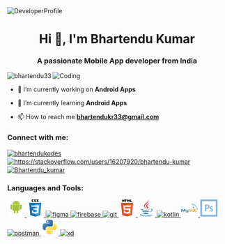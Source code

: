 <img alt="DeveloperProfile" width="2000" height="200" src="https://www.linkedin.com/in/bhartendukodes/overlay/background-image">
<h1 align="center">Hi 👋, I'm Bhartendu Kumar</h1>
<h3 align="center">A passionate Mobile App developer from India</h3>
<img align="right" alt="Coding" width="400" src="https://i.pinimg.com/originals/b7/93/ae/b793aebd01b9271b999d03dfaf76be21.gif" >
<p align="left"> <img
        src="https://komarev.com/ghpvc/?username=bhartendu33&label=Profile%20views&color=0e75b6&style=flat"
        alt="bhartendu33" /> </p>

- 🔭 I’m currently working on **Android Apps**

- 🌱 I’m currently learning **Android Apps**

- 📫 How to reach me **bhartendukr33@gmail.com**

<h3 align="left">Connect with me:</h3>
<p align="left">
    <a href="https://linkedin.com/in/bhartendukodes" target="blank"><img align="center"
            src="https://raw.githubusercontent.com/rahuldkjain/github-profile-readme-generator/master/src/images/icons/Social/linked-in-alt.svg"
            alt="bhartendukodes" height="30" width="40" /></a>
    <a href="https://stackoverflow.com/users/https://stackoverflow.com/users/16207920/bhartendu-kumar"
        target="blank"><img align="center"
            src="https://raw.githubusercontent.com/rahuldkjain/github-profile-readme-generator/master/src/images/icons/Social/stack-overflow.svg"
            alt="https://stackoverflow.com/users/16207920/bhartendu-kumar" height="30" width="40" /></a>
    <a href="https://www.instagram.com/android__dev_/" target="blank"><img align="center"
            src="https://raw.githubusercontent.com/rahuldkjain/github-profile-readme-generator/master/src/images/icons/Social/instagram.svg"
            alt="Bhartendu_kumar" height="30" width="40" /></a>
</p>

<h3 align="left">Languages and Tools:</h3>
<p align="left"> 
    <a href="https://developer.android.com" target="_blank" rel="noreferrer"> <img
            src="https://raw.githubusercontent.com/devicons/devicon/master/icons/android/android-original-wordmark.svg"
            alt="android" width="40" height="40" /> </a> <a href="https://www.w3schools.com/css/" target="_blank"
        rel="noreferrer"> <img
            src="https://raw.githubusercontent.com/devicons/devicon/master/icons/css3/css3-original-wordmark.svg"
            alt="css3" width="40" height="40" /> </a> <a href="https://www.figma.com/" target="_blank" rel="noreferrer">
        <img src="https://www.vectorlogo.zone/logos/figma/figma-icon.svg" alt="figma" width="40" height="40" /> </a> <a
        href="https://firebase.google.com/" target="_blank" rel="noreferrer"> <img
            src="https://www.vectorlogo.zone/logos/firebase/firebase-icon.svg" alt="firebase" width="40" height="40" />
    </a> <a href="https://git-scm.com/" target="_blank" rel="noreferrer"> <img
            src="https://www.vectorlogo.zone/logos/git-scm/git-scm-icon.svg" alt="git" width="40" height="40" /> </a> <a
        href="https://www.w3.org/html/" target="_blank" rel="noreferrer"> <img
            src="https://raw.githubusercontent.com/devicons/devicon/master/icons/html5/html5-original-wordmark.svg"
            alt="html5" width="40" height="40" /> </a> <a href="https://www.java.com" target="_blank" rel="noreferrer">
        <img src="https://raw.githubusercontent.com/devicons/devicon/master/icons/java/java-original.svg" alt="java"
            width="40" height="40" /> </a> <a href="https://kotlinlang.org" target="_blank" rel="noreferrer"> <img
            src="https://www.vectorlogo.zone/logos/kotlinlang/kotlinlang-icon.svg" alt="kotlin" width="40"
            height="40" /> </a> <a href="https://www.mysql.com/" target="_blank" rel="noreferrer"> <img
            src="https://raw.githubusercontent.com/devicons/devicon/master/icons/mysql/mysql-original-wordmark.svg"
            alt="mysql" width="40" height="40" /> </a> <a href="https://www.photoshop.com/en" target="_blank"
        rel="noreferrer"> <img
            src="https://raw.githubusercontent.com/devicons/devicon/master/icons/photoshop/photoshop-line.svg"
            alt="photoshop" width="40" height="40" /> </a> <a href="https://postman.com" target="_blank"
        rel="noreferrer"> <img src="https://www.vectorlogo.zone/logos/getpostman/getpostman-icon.svg" alt="postman"
            width="40" height="40" /> </a> <a href="https://www.python.org" target="_blank" rel="noreferrer"> <img
            src="https://raw.githubusercontent.com/devicons/devicon/master/icons/python/python-original.svg"
            alt="python" width="40" height="40" /> </a> <a href="https://www.adobe.com/products/xd.html" target="_blank"
        rel="noreferrer"> <img src="https://cdn.worldvectorlogo.com/logos/adobe-xd.svg" alt="xd" width="40"
            height="40" /> </a> </p>
